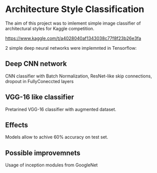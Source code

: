 # Architecture Style Classification

The aim of this project was to imlement simple image classifier of architectural styles for Kaggle competition. 

https://www.kaggle.com/t/a4028040af1343038c77f8f23b26e3fa

2 simple deep neural networks were implemnted in Tensorflow:

## Deep CNN network 
CNN classifier with Batch Normalization, ResNet-like skip connections, dropout in FullyConeccted layers

## VGG-16 like classifier 

Pretarined VGG-16 classifier with augmented dataset. 

## Effects

Models allow to achive 60% accuracy on test set. 

## Possible improvemnets 

Usage of inception modules from GoogleNet